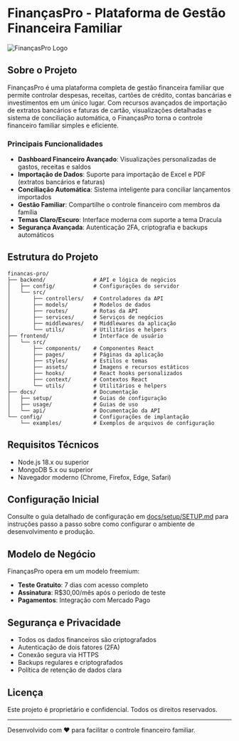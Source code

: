 # FinançasPro - Plataforma de Gestão Financeira Familiar

![FinançasPro Logo](frontend/src/assets/logo.png)

## Sobre o Projeto

FinançasPro é uma plataforma completa de gestão financeira familiar que permite controlar despesas, receitas, cartões de crédito, contas bancárias e investimentos em um único lugar. Com recursos avançados de importação de extratos bancários e faturas de cartão, visualizações detalhadas e sistema de conciliação automática, o FinançasPro torna o controle financeiro familiar simples e eficiente.

### Principais Funcionalidades

- **Dashboard Financeiro Avançado**: Visualizações personalizadas de gastos, receitas e saldos
- **Importação de Dados**: Suporte para importação de Excel e PDF (extratos bancários e faturas)
- **Conciliação Automática**: Sistema inteligente para conciliar lançamentos importados
- **Gestão Familiar**: Compartilhe o controle financeiro com membros da família
- **Temas Claro/Escuro**: Interface moderna com suporte a tema Dracula
- **Segurança Avançada**: Autenticação 2FA, criptografia e backups automáticos

## Estrutura do Projeto

```
financas-pro/
├── backend/               # API e lógica de negócios
│   ├── config/            # Configurações do servidor
│   └── src/
│       ├── controllers/   # Controladores da API
│       ├── models/        # Modelos de dados
│       ├── routes/        # Rotas da API
│       ├── services/      # Serviços de negócios
│       ├── middlewares/   # Middlewares da aplicação
│       └── utils/         # Utilitários e helpers
├── frontend/              # Interface de usuário
│   └── src/
│       ├── components/    # Componentes React
│       ├── pages/         # Páginas da aplicação
│       ├── styles/        # Estilos e temas
│       ├── assets/        # Imagens e recursos estáticos
│       ├── hooks/         # React hooks personalizados
│       ├── context/       # Contextos React
│       └── utils/         # Utilitários e helpers
├── docs/                  # Documentação
│   ├── setup/             # Guias de configuração
│   ├── usage/             # Guias de uso
│   └── api/               # Documentação da API
└── config/                # Configurações de implantação
    └── examples/          # Exemplos de arquivos de configuração
```

## Requisitos Técnicos

- Node.js 18.x ou superior
- MongoDB 5.x ou superior
- Navegador moderno (Chrome, Firefox, Edge, Safari)

## Configuração Inicial

Consulte o guia detalhado de configuração em [docs/setup/SETUP.md](docs/setup/SETUP.md) para instruções passo a passo sobre como configurar o ambiente de desenvolvimento e produção.

## Modelo de Negócio

FinançasPro opera em um modelo freemium:
- **Teste Gratuito**: 7 dias com acesso completo
- **Assinatura**: R$30,00/mês após o período de teste
- **Pagamentos**: Integração com Mercado Pago

## Segurança e Privacidade

- Todos os dados financeiros são criptografados
- Autenticação de dois fatores (2FA)
- Conexão segura via HTTPS
- Backups regulares e criptografados
- Política de retenção de dados clara

## Licença

Este projeto é proprietário e confidencial. Todos os direitos reservados.

---

Desenvolvido com ❤️ para facilitar o controle financeiro familiar.
